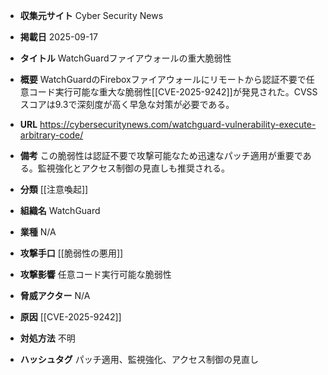 - **収集元サイト**
Cyber Security News

- **掲載日**
2025-09-17

- **タイトル**
WatchGuardファイアウォールの重大脆弱性

- **概要**
WatchGuardのFireboxファイアウォールにリモートから認証不要で任意コード実行可能な重大な脆弱性[[CVE-2025-9242]]が発見された。CVSSスコアは9.3で深刻度が高く早急な対策が必要である。

- **URL**
https://cybersecuritynews.com/watchguard-vulnerability-execute-arbitrary-code/

- **備考**
この脆弱性は認証不要で攻撃可能なため迅速なパッチ適用が重要である。監視強化とアクセス制御の見直しも推奨される。

- **分類**
[[注意喚起]]

- **組織名**
WatchGuard

- **業種**
N/A

- **攻撃手口**
[[脆弱性の悪用]]

- **攻撃影響**
任意コード実行可能な脆弱性

- **脅威アクター**
N/A

- **原因**
[[CVE-2025-9242]]

- **対処方法**
不明

- **ハッシュタグ**
パッチ適用、監視強化、アクセス制御の見直し
